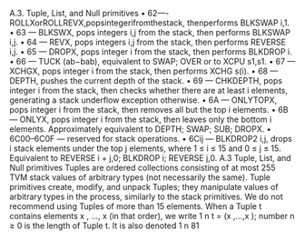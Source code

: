 A.3. Tuple, List, and Null primitives
• 62—-ROLLXorROLLREVX,popsintegerifromthestack, thenperforms
BLKSWAP i,1.
• 63 — BLKSWX, pops integers i,j from the stack, then performs BLKSWAP
i,j.
• 64 — REVX, pops integers i,j from the stack, then performs REVERSE
i,j.
• 65 — DROPX, pops integer i from the stack, then performs BLKDROP i.
• 66 — TUCK (ab−bab), equivalent to SWAP; OVER or to XCPU s1,s1.
• 67 — XCHGX, pops integer i from the stack, then performs XCHG s(i).
• 68 — DEPTH, pushes the current depth of the stack.
• 69 — CHKDEPTH, pops integer i from the stack, then checks whether
there are at least i elements, generating a stack underflow exception
otherwise.
• 6A — ONLYTOPX, pops integer i from the stack, then removes all but
the top i elements.
• 6B — ONLYX, pops integer i from the stack, then leaves only the bottom
i elements. Approximately equivalent to DEPTH; SWAP; SUB; DROPX.
• 6C00–6C0F — reserved for stack operations.
• 6Cij — BLKDROP2 i,j, drops i stack elements under the top j elements,
where 1 ≤ i ≤ 15 and 0 ≤ j ≤ 15. Equivalent to REVERSE i + j,0;
BLKDROP i; REVERSE j,0.
A.3 Tuple, List, and Null primitives
Tuples are ordered collections consisting of at most 255 TVM stack values of
arbitrary types (not necessarily the same). Tuple primitives create, modify,
and unpack Tuples; they manipulate values of arbitrary types in the process,
similarly to the stack primitives. We do not recommend using Tuples of more
than 15 elements.
When a Tuple t contains elements x , ..., x (in that order), we write
1 n
t = (x ,...,x ); number n ≥ 0 is the length of Tuple t. It is also denoted
1 n
81

